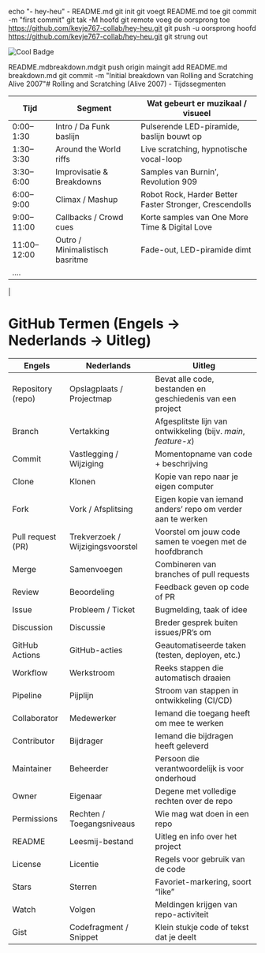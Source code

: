 echo "- hey-heu" - README.md
git init
git voegt README.md toe
git commit -m "first commit"
git tak -M hoofd
git remote voeg de oorsprong toe https://github.com/kevje767-collab/hey-heu.git
git push -u oorsprong hoofd
https://github.com/kevje767-collab/hey-heu.git
git strung out

![Cool Badge](https://img.shields.io/badge/Status-Cool-blue)

README.mdbreakdown.mdgit push origin maingit add README.md breakdown.md
git commit -m "Initial breakdown van Rolling and Scratching Alive 2007"# Rolling and Scratching (Alive 2007) - Tijdssegmenten

| Tijd       | Segment                                  | Wat gebeurt er muzikaal / visueel                  |
|-----------|-----------------------------------------|--------------------------------------------------|
| 0:00–1:30 | Intro / Da Funk baslijn                 | Pulserende LED-piramide, baslijn bouwt op       |
| 1:30–3:30 | Around the World riffs                  | Live scratching, hypnotische vocal-loop         |
| 3:30–6:00 | Improvisatie & Breakdowns               | Samples van Burnin’, Revolution 909             |
| 6:00–9:00 | Climax / Mashup                          | Robot Rock, Harder Better Faster Stronger, Crescendolls |
| 9:00–11:00| Callbacks / Crowd cues                   | Korte samples van One More Time & Digital Love  |
| 11:00–12:00| Outro / Minimalistisch basritme         | Fade-out, LED-piramide dimt                     |
| ....
| 
# GitHub Termen (Engels → Nederlands → Uitleg)

| **Engels**          | **Nederlands**          | **Uitleg** |
|----------------------|-------------------------|------------|
| Repository (repo)    | Opslagplaats / Projectmap | Bevat alle code, bestanden en geschiedenis van een project |
| Branch               | Vertakking              | Afgesplitste lijn van ontwikkeling (bijv. *main*, *feature-x*) |
| Commit               | Vastlegging / Wijziging | Momentopname van code + beschrijving |
| Clone                | Klonen                  | Kopie van repo naar je eigen computer |
| Fork                 | Vork / Afsplitsing      | Eigen kopie van iemand anders’ repo om verder aan te werken |
| Pull request (PR)    | Trekverzoek / Wijzigingsvoorstel | Voorstel om jouw code samen te voegen met de hoofdbranch |
| Merge                | Samenvoegen             | Combineren van branches of pull requests |
| Review               | Beoordeling             | Feedback geven op code of PR |
| Issue                | Probleem / Ticket       | Bugmelding, taak of idee |
| Discussion           | Discussie               | Breder gesprek buiten issues/PR’s om |
| GitHub Actions       | GitHub-acties           | Geautomatiseerde taken (testen, deployen, etc.) |
| Workflow             | Werkstroom              | Reeks stappen die automatisch draaien |
| Pipeline             | Pijplijn                | Stroom van stappen in ontwikkeling (CI/CD) |
| Collaborator         | Medewerker              | Iemand die toegang heeft om mee te werken |
| Contributor          | Bijdrager               | Iemand die bijdragen heeft geleverd |
| Maintainer           | Beheerder               | Persoon die verantwoordelijk is voor onderhoud |
| Owner                | Eigenaar                | Degene met volledige rechten over de repo |
| Permissions          | Rechten / Toegangsniveaus | Wie mag wat doen in een repo |
| README               | Leesmij-bestand         | Uitleg en info over het project |
| License              | Licentie                | Regels voor gebruik van de code |
| Stars                | Sterren                 | Favoriet-markering, soort “like” |
| Watch                | Volgen                  | Meldingen krijgen van repo-activiteit |
| Gist                 | Codefragment / Snippet  | Klein stukje code of tekst dat je deelt |
